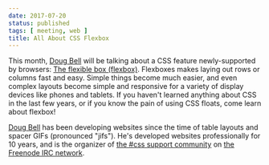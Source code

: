 ```yaml
---
date: 2017-07-20
status: published
tags: [ meeting, web ]
title: All About CSS Flexbox
---
```

This month, [Doug Bell](http://preaction.me/) will be talking about
a CSS feature newly-supported by browsers: [The flexible box
(flexbox)](https://www.w3.org/TR/2012/CR-css3-flexbox-20120918/).
Flexboxes makes laying out rows or columns fast and easy. Simple things
become much easier, and even complex layouts become simple and
responsive for a variety of display devices like phones and tablets. If
you haven't learned anything about CSS in the last few years, or if you
know the pain of using CSS floats, come learn about flexbox!

[Doug Bell](http://preaction.me/) has been developing websites since the
time of table layouts and spacer GIFs (pronounced "jifs"). He's
developed websites professionally for 10 years, and is the organizer of
[the #css support community](http://hashcss.com/) on [the Freenode IRC
network](http://freenode.net/).
